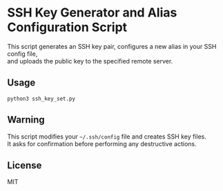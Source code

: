 
# SSH Key Generator and Alias Configuration Script

This script generates an SSH key pair, configures a new alias in your SSH config file,  
and uploads the public key to the specified remote server.

## Usage

```
python3 ssh_key_set.py
```

## Warning

This script modifies your `~/.ssh/config` file and creates SSH key files.  
It asks for confirmation before performing any destructive actions.

## License

MIT
